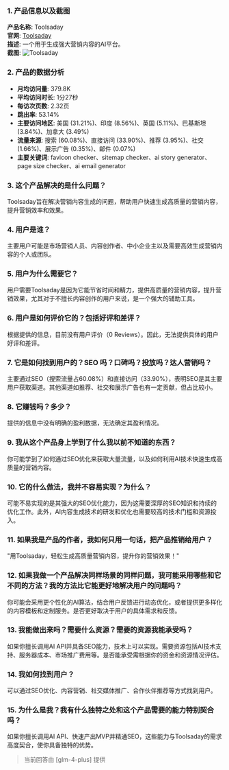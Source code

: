 ### 1. 产品信息以及截图

**产品名称**: Toolsaday  
**官网**: [Toolsaday](https://toolsaday.com)  
**描述**: 一个用于生成强大营销内容的AI平台。  
**截图**: ![Toolsaday](https://cdn-images.toolify.ai/170349851051887203.jpg)

### 2. 产品的数据分析

- **月均访问量**: 379.8K
- **平均访问时长**: 1分27秒
- **每访次页数**: 2.32页
- **跳出率**: 53.14%
- **主要访问地区**: 美国 (31.21%)、印度 (8.56%)、英国 (5.11%)、巴基斯坦 (3.84%)、加拿大 (3.49%)
- **流量来源**: 搜索 (60.08%)、直接访问 (33.90%)、推荐 (3.95%)、社交 (1.66%)、展示广告 (0.35%)、邮件 (0.07%)
- **主要关键词**: favicon checker、sitemap checker、ai story generator、page size checker、ai email generator

### 3. 这个产品解决的是什么问题？

Toolsaday旨在解决营销内容生成的问题，帮助用户快速生成高质量的营销内容，提升营销效率和效果。

### 4. 用户是谁？

主要用户可能是市场营销人员、内容创作者、中小企业主以及需要高效生成营销内容的个人或团队。

### 5. 用户为什么需要它？

用户需要Toolsaday是因为它能节省时间和精力，提供高质量的营销内容，提升营销效果，尤其对于不擅长内容创作的用户来说，是一个强大的辅助工具。

### 6. 用户是如何评价它的？包括好评和差评？

根据提供的信息，目前没有用户评价（0 Reviews）。因此，无法提供具体的用户好评和差评。

### 7. 它是如何找到用户的？SEO 吗？口碑吗？投放吗？达人营销吗？

主要通过SEO（搜索流量占60.08%）和直接访问（33.90%），表明SEO是其主要用户获取渠道。其他渠道如推荐、社交和展示广告也有一定贡献，但占比较小。

### 8. 它赚钱吗？多少？

提供的信息中没有明确的盈利数据，无法确定其盈利情况。

### 9. 我从这个产品身上学到了什么我以前不知道的东西？

你可能学到了如何通过SEO优化来获取大量流量，以及如何利用AI技术快速生成高质量的营销内容。

### 10. 它的什么做法，我并不容易实现？为什么？

可能不易实现的是其强大的SEO优化能力，因为这需要深厚的SEO知识和持续的优化工作。此外，AI内容生成技术的研发和优化也需要较高的技术门槛和资源投入。

### 11. 如果我是产品的作者，我如何只用一句话，把产品推销给用户？

"用Toolsaday，轻松生成高质量营销内容，提升你的营销效果！"

### 12. 如果我做一个产品解决同样场景的同样问题，我可能采用哪些和它不同的方法？我的方法比它能更好地解决用户的问题吗？

你可能会采用更个性化的AI算法，结合用户反馈进行动态优化，或者提供更多样化的内容模板和定制服务。是否更好取决于用户的具体需求和反馈。

### 13. 我能做出来吗？需要什么资源？需要的资源我能承受吗？

如果你擅长调用AI API并具备SEO能力，技术上可以实现。需要资源包括AI技术支持、服务器成本、市场推广费用等。是否能承受需根据你的资金和资源情况评估。

### 14. 我如何找到用户？

可以通过SEO优化、内容营销、社交媒体推广、合作伙伴推荐等方式找到用户。

### 15. 为什么是我？我有什么独特之处和这个产品需要的能力特别契合吗？

如果你擅长调用AI API、快速产出MVP并精通SEO，这些能力与Toolsaday的需求高度契合，使你具备独特的优势。

> 当前回答由 [glm-4-plus] 提供